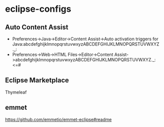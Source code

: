 # eclipse-configs
## Auto Content Assist
* Preferences->Java->Editor->Content Assist->Auto activation triggers for Java:abcdefghijklmnopqrstuvwxyzABCDEFGHIJKLMNOPQRSTUVWXYZ._:  
* Preferences->Web->HTML Files->Editor->Content Assist->abcdefghijklmnopqrstuvwxyzABCDEFGHIJKLMNOPQRSTUVWXYZ._:<=#
## Eclipse Marketplace
Thymeleaf  
## emmet
https://github.com/emmetio/emmet-eclipse#readme

